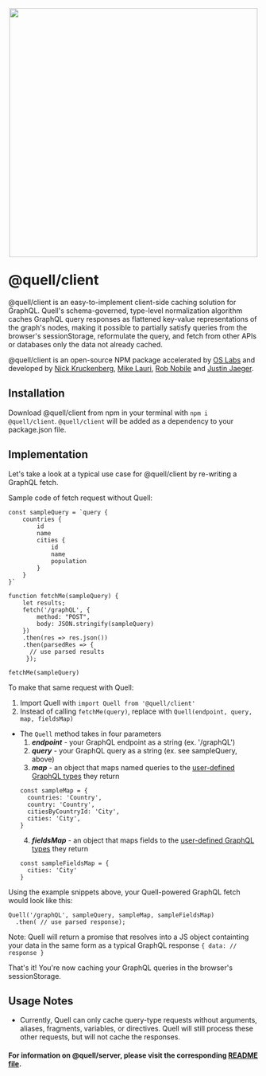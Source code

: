 <p align="center"><img src="./assets/QUELL-nested-LG@0.75x.png" width='500' style="margin-top: 10px; margin-bottom: -10px;"></p>

# @quell/client

@quell/client is an easy-to-implement client-side caching solution for GraphQL.  Quell's schema-governed, type-level normalization algorithm caches GraphQL query responses as flattened key-value representations of the graph's nodes, making it possible to partially satisfy queries from the browser's sessionStorage, reformulate the query, and fetch from other APIs or databases only the data not already cached.  

@quell/client is an open-source NPM package accelerated by [OS Labs](https://github.com/oslabs-beta/) and developed by [Nick Kruckenberg](https://github.com/kruckenberg), [Mike Lauri](https://github.com/MichaelLauri), [Rob Nobile](https://github.com/RobNobile) and [Justin Jaeger](https://github.com/justinjaeger).

## Installation

Download @quell/client from npm in your terminal with `npm i @quell/client`.
`@quell/client` will be added as a dependency to your package.json file.

## Implementation

Let's take a look at a typical use case for @quell/client by re-writing a GraphQL fetch.

Sample code of fetch request without Quell:
```
const sampleQuery = `query {
    countries {
        id
        name
        cities {
            id
            name
            population
        }
    }
}`

function fetchMe(sampleQuery) {
    let results;
    fetch('/graphQL', {
        method: "POST",
        body: JSON.stringify(sampleQuery)
    })
    .then(res => res.json())
    .then(parsedRes => {
      // use parsed results
     });

fetchMe(sampleQuery)
```

To make that same request with Quell:
1. Import Quell with `import Quell from '@quell/client'`
2. Instead of calling `fetchMe(query)`, replace with `Quell(endpoint, query, map, fieldsMap)`
  - The `Quell` method takes in four parameters
    1. **_endpoint_** - your GraphQL endpoint as a string (ex. '/graphQL')
    2. **_query_** - your GraphQL query as a string (ex. see sampleQuery, above)
    3. **_map_** - an object that maps named queries to the [user-defined GraphQL types](https://graphql.org/learn/schema/#object-types-and-fields) they return
    ```
    const sampleMap = {
      countries: 'Country',
      country: 'Country',
      citiesByCountryId: 'City',
      cities: 'City',
    }
    ```
    4. **_fieldsMap_** - an object that maps fields to the [user-defined GraphQL types](https://graphql.org/learn/schema/#object-types-and-fields) they return
    ```
    const sampleFieldsMap = {
      cities: 'City'
    }
    ```

Using the example snippets above, your Quell-powered GraphQL fetch would look like this:
```
Quell('/graphQL', sampleQuery, sampleMap, sampleFieldsMap)
  .then( // use parsed response);
```
Note: Quell will return a promise that resolves into a JS object containting your data in the same form as a typical GraphQL response `{ data: // response }`

That's it! You're now caching your GraphQL queries in the browser's sessionStorage.

## Usage Notes

- Currently, Quell can only cache query-type requests without arguments, aliases, fragments, variables, or directives. Quell will still process these other requests, but will not cache the responses.

#### For information on @quell/server, please visit the corresponding [README file](https://github.com/oslabs-beta/Quell/tree/master/quell-server).
